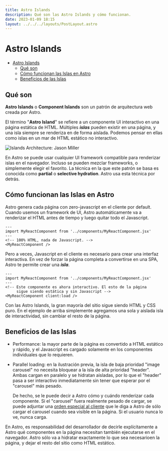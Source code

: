 ```yaml
---
title: Astro Islands
description: Qué son las Astro Islands y cómo funcionan.
date: 2023-01-09 18:15
layout: ../../../layouts/PostLayout.astro
---
```


# Astro Islands

<!--toc:start-->
- [Astro Islands](#astro-islands)
  - [Qué son](#qué-son)
  - [Cómo funcionan las Islas en Astro](#cómo-funcionan-las-islas-en-astro)
  - [Beneficios de las Islas](#beneficios-de-las-islas)
<!--toc:end-->

## Qué son

**Astro Islands** o **Component Islands** son un patrón de arquitectura web creada
por Astro.

El término "**Astro Island**" se refiere a un componente UI interactivo en una
página estática de HTML. Múltiples ***islas*** pueden existir en una página,
y una isla siempre se renderiza en de forma aislada. Podemos pensar en ellas como
islas en un mar de HTML estático no interactivo.

![Islands Architecture: Jason Miller](https://i.imgur.com/GGSVFNV.png)

En Astro se puede usar cualquier UI framework compatible para renderizar islas
en el navegador. Incluso se pueden mezclar frameworks, o simplemente elegir
el favorito. La técnica en la que este patrón se basa es conocida como
**partial** o **selective hydration**. Astro usa esta técnica por detrás.

## Cómo funcionan las Islas en Astro

Astro genera cada página con zero-javascript en el cliente por default.
Cuando usemos un framework de UI, Astro automáticamente va a renderizar el HTML
antes de tiempo y luego quitar todo el Javascript.

```astro
---
import MyReactComponent from '../components/MyReactComponent.jsx'
---
<!-- 100% HTML, nada de Javascript. -->
<MyReactComponent />
```

Pero a veces, Javascript en el cliente es necesario para crear una interfaz
interactiva. En vez de forzar la página completa a convertirse en una SPA,
Astro te permite crear una ***isla***.

```astro
---
import MyReactComponent from '../components/MyReactComponent.jsx'
---
<!-- Este componente es ahora interactivo. El esto de la página
     sigue siendo estática y sin Javascript -->
<MyReactComponent client:load />
```

Con las Astro Islands, la gran mayoría del sitio sigue siendo HTML y CSS puro.
En el ejemplo de arriba simplemente agregamos una sola y aislada isla de interactividad,
sin cambiar el resto de la página.

## Beneficios de las Islas

- Performance: la mayor parte de la página es convertido a HTML estático y rápido,
  y el Javascript es cargado solamente en los componentes individuales que lo requieren.

- Parallel loading: en la ilustración previa, la isla de baja prioridad "image carousel"
  no necesita bloquear a la isla de alta prioridad "header". Ambas cargan en paralelo
  y se hidratan aisladas, por lo que el "header" pasa a ser interactivo inmediatamente
  sin tener que esperar por el "carousel" más pesado.

  De hecho, se le puede decir a Astro cómo y cuándo renderizar cada componente.
  Si el "carousel" fuera realmente pesado de cargar, se puede adjuntar una
  [orden especial al cliente](https://docs.astro.build/en/reference/directives-reference/#client-directives)
  que le diga a Astro de sólo cargar el carousel cuando sea visible en la página.
  Si el usuario nunca lo ve, nunca carga.

En Astro, es responsabilidad del desarrollador de decirle explícitamente a Astro
qué componentes en la página necesitan también ejecutarse en el navegador. Astro
sólo va a hidratar exactamente lo que sea necesarioen la página, y dejar el resto
del sitio como HTML estático.

